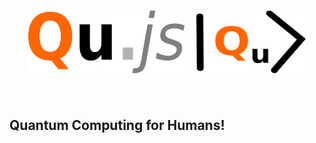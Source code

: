 <h1 align="center">
  <img src="images/Qujs2.png" alt="Qu.js" width="250" height="100"> &nbsp
  <img src="images/qujslogo2.png" alt="Qu.js" width="175" height="100"> 
  <br>
  <br>
</h1>

## Quantum Computing for Humans!
